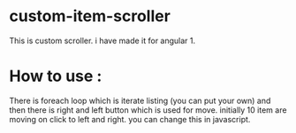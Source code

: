 # custom-item-scroller
This is custom scroller. i have made it for angular 1.

# How to use :
There is foreach loop which is iterate listing (you can put your own) and then there is right and left button which is used for move. initially 10 item are moving on click to left and right. you can change this in javascript. 
